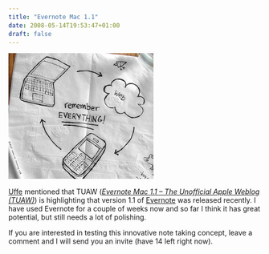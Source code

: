 ```yaml
---
title: "Evernote Mac 1.1"
date: 2008-05-14T19:53:47+01:00
draft: false
---
```


![](/picture-2.png.webp)

[Uffe](http://pojo.se/) mentioned that TUAW ([_Evernote Mac 1.1 – The Unofficial Apple Weblog (TUAW)_](http://www.tuaw.com/2008/05/13/evernote-mac-1-1/)) is highlighting that version 1.1 of [Evernote](http://www.evernote.com/) was released recently. I have used Evernote for a couple of weeks now and so far I think it has great potential, but still needs a lot of polishing. 

If you are interested in testing this innovative note taking concept, leave a comment and I will send you an invite (have 14 left right now).